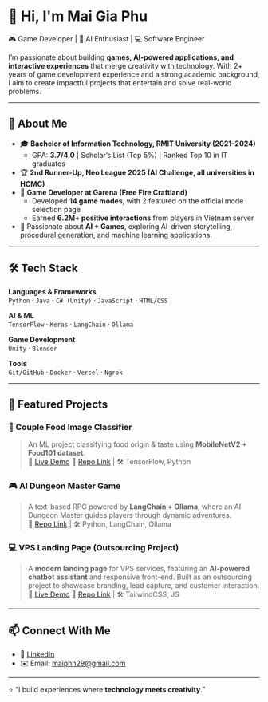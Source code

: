 # 👋 Hi, I'm Mai Gia Phu  

🎮 Game Developer | 🤖 AI Enthusiast | 💻 Software Engineer  

I’m passionate about building **games, AI-powered applications, and interactive experiences** that merge creativity with technology. With 2+ years of game development experience and a strong academic background, I aim to create impactful projects that entertain and solve real-world problems.  

---

## 🚀 About Me  
- 🎓 **Bachelor of Information Technology, RMIT University (2021–2024)**  
  - GPA: **3.7/4.0** | Scholar’s List (Top 5%) | Ranked Top 10 in IT graduates  
- 🏆 **2nd Runner-Up, Neo League 2025 (AI Challenge, all universities in HCMC)**  
- 💼 **Game Developer at Garena (Free Fire Craftland)**  
  - Developed **14 game modes**, with 2 featured on the official mode selection page  
  - Earned **6.2M+ positive interactions** from players in Vietnam server  
- 🔬 Passionate about **AI + Games**, exploring AI-driven storytelling, procedural generation, and machine learning applications.  

---

## 🛠️ Tech Stack  
**Languages & Frameworks**  
`Python` · `Java` · `C# (Unity)` · `JavaScript` · `HTML/CSS`  

**AI & ML**  
`TensorFlow` · `Keras` · `LangChain` · `Ollama`

**Game Development**  
`Unity` · `Blender`  

**Tools**  
`Git/GitHub` · `Docker` · `Vercel` · `Ngrok`  

---

## 🌟 Featured Projects  

### 🍜 Couple Food Image Classifier  
> An ML project classifying food origin & taste using **MobileNetV2 + Food101 dataset**.  
🔗 [Live Demo](https://food-classification-ai.streamlit.app/) 🔗 [Repo Link](https://github.com/maiphh/food-classification) | 🛠 TensorFlow, Python

### 🎮 AI Dungeon Master Game  
> A text-based RPG powered by **LangChain + Ollama**, where an AI Dungeon Master guides players through dynamic adventures.  
🔗 [Repo Link](https://github.com/maiphh/ai-rpg) | 🛠 Python, LangChain, Ollama

### 💻 VPS Landing Page (Outsourcing Project)  
> A **modern landing page** for VPS services, featuring an **AI-powered chatbot assistant** and responsive front-end. Built as an outsourcing project to showcase branding, lead capture, and customer interaction.  
🔗 [Live Demo](https://superfvps.vercel.app/) 🔗 [Repo Link](https://github.com/maiphh/superfvps) | 🛠 TailwindCSS, JS

---

## 📫 Connect With Me  
- 💼 [LinkedIn](https://www.linkedin.com/in/phumai29/)  
- ✉️ Email: maiphh29@gmail.com 

---

⭐️ “I build experiences where **technology meets creativity**.”  
